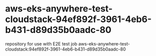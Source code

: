 # aws-eks-anywhere-test-cloudstack-94ef892f-3961-4eb6-b431-d89d35b0aadc-80
repository for use with E2E test job aws-eks-anywhere-test-cloudstack:94ef892f-3961-4eb6-b431-d89d35b0aadc-80
